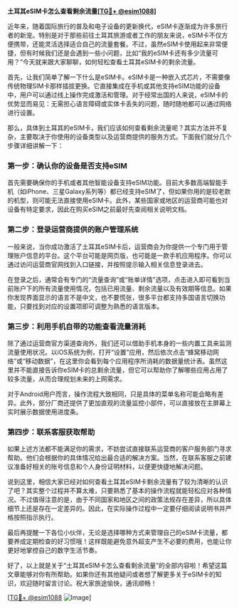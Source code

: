 **土耳其eSIM卡怎么查看剩余流量[[TG💪+ @esim1088](https://t.me/s/esim1088)]**

近年来，随着国际旅行的普及和电子设备的更新换代，eSIM卡逐渐成为许多旅行者的新宠。特别是对于那些前往土耳其旅游或者工作的朋友来说，eSIM卡不仅方便携带，还能灵活选择适合自己的流量套餐。不过，虽然eSIM卡使用起来非常便捷，但有时候我们还是会遇到一些小问题，比如“我的eSIM卡还有多少流量可用？”今天就来跟大家聊聊，如何轻松查看土耳其eSIM卡的剩余流量。

首先，让我们简单了解一下什么是eSIM卡。eSIM卡是一种嵌入式芯片，不需要像传统物理SIM卡那样插拔更换。它直接集成在手机或其他支持eSIM功能的设备中，用户可以通过线上操作完成激活和管理。对于经常出国的人来说，eSIM卡的优势显而易见：无需担心语言障碍或实体卡丢失的问题，随时随地都可以通过网络进行设置。

那么，具体到土耳其的eSIM卡，我们应该如何查看剩余流量呢？其实方法并不复杂，主要取决于你使用的设备类型以及运营商提供的服务方式。下面我们就分几个步骤详细讲解一下：

### 第一步：确认你的设备是否支持eSIM

首先需要确保你的手机或者其他智能设备支持eSIM功能。目前大多数高端智能手机（如iPhone、三星Galaxy系列等）都已经支持eSIM了，但如果你用的是较老款的机型，则可能无法直接使用eSIM卡。此外，某些国家或地区的运营商可能也对设备有特定要求，因此在购买eSIM之前最好先查阅相关说明文档。

### 第二步：登录运营商提供的账户管理系统

一般来说，当你成功激活了土耳其eSIM卡后，运营商会为你提供一个专门用于管理账户信息的平台。这个平台可能是网页版，也可能是一款手机应用程序。你可以通过访问运营商官网找到入口链接，并按照提示输入相关信息登录进去。

在登录之后，通常会有专门的“流量查询”或“账单详情”选项，点击进入即可看到当前账户下的所有流量使用情况，包括已用流量、剩余流量以及有效期等信息。如果你发现界面显示的语言不是中文，也不要慌张，很多平台都支持多国语言切换功能，只要找到对应的设置项即可调整为熟悉的语言版本。

### 第三步：利用手机自带的功能查看流量消耗

除了通过运营商官方渠道查询外，我们还可以借助手机本身的一些内置工具来监测流量使用状况。以iOS系统为例，打开“设置”应用，然后依次点击“蜂窝移动网络”或“移动数据”，在这里你会看到每个应用程序所消耗的数据量统计表。虽然这里并不能直接告诉你eSIM卡的总剩余流量，但它可以帮助你了解哪些应用占用了较多流量，从而合理规划未来的上网需求。

对于Android用户而言，操作流程大致相同，只是具体的菜单名称可能会略有差异。此外，部分厂商还提供了更加直观的流量监控小部件，可以直接放在主屏幕上实时展示数据使用进度条。

### 第四步：联系客服获取帮助

如果上述方法都不能满足你的需求，不妨尝试直接联系运营商的客户服务部门寻求帮助。他们会根据你的具体情况给出最合适的解决方案。当然，在联系客服之前建议准备好相关的账号信息和个人身份证明材料，以便更快捷地解决问题。

说到这里，相信大家已经对如何查看土耳其eSIM卡剩余流量有了较为清晰的认识了吧？其实整个过程并不算太难，只要熟悉了基本的操作流程就能轻松应对各种情况。不过值得注意的是，由于不同国家和地区之间的政策法规存在差异，所以具体细节上还是存在一定差异的。因此，在实际操作过程中一定要仔细阅读说明书并严格按照指示执行。

最后再提醒一下各位小伙伴，无论是选择哪种方式来管理自己的eSIM卡流量，都要养成定期检查的好习惯哦！这样既能避免意外超支产生不必要的费用，也能让你更好地掌控自己的数字生活节奏。

好了，以上就是关于“土耳其eSIM卡怎么查看剩余流量”的全部内容啦！希望这篇文章能够对你有所帮助。如果你还有其他疑问或者想了解更多关于eSIM卡的知识，欢迎随时留言讨论。祝大家旅途愉快，通讯顺畅！

[[TG💪+ @esim1088](https://t.me/s/esim1088) ![Image](https://i.postimg.cc/4NQfJmqS/Snipaste-2025-05-13-00-14-12.png)]